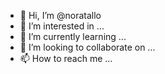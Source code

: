 - 👋 Hi, I’m @noratallo
- 👀 I’m interested in ...
- 🌱 I’m currently learning ...
- 💞️ I’m looking to collaborate on ...
- 📫 How to reach me ...

<!---
noratallo/noratallo is a ✨ special ✨ repository because its `README.md` (this file) appears on your GitHub profile.
You can click the Preview link to take a look at your changes.
--->
